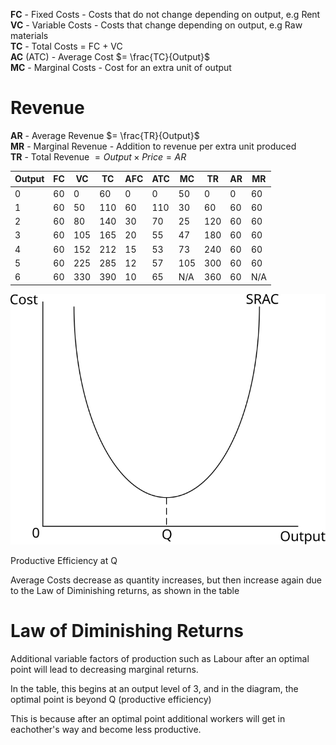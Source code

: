 **FC** - Fixed Costs - Costs that do not change depending on output, e.g Rent  
**VC** - Variable Costs - Costs that change depending on output, e.g Raw materials  
**TC** - Total Costs = FC + VC  
**AC** (ATC) - Average Cost $= \frac{TC}{Output}$  
**MC** - Marginal Costs - Cost for an extra unit of output

# Revenue #
**AR** - Average Revenue $= \frac{TR}{Output}$  
**MR** - Marginal Revenue - Addition to revenue per extra unit produced  
**TR** - Total Revenue $= Output \times Price = AR$

| Output | FC | VC | TC | AFC | ATC | MC | TR | AR | MR |
| ---    |--- |--- |--- | --- | --- |--- |--- |--- |--- |
| 0      | 60 | 0  | 60 | 0   | 0   | 50 | 0  | 0  | 60 |
| 1      | 60 | 50 | 110| 60  | 110 | 30 | 60 | 60 | 60 |
| 2      | 60 | 80 | 140| 30  | 70  | 25 | 120| 60 | 60 |
| 3      | 60 | 105| 165| 20  | 55  | 47 | 180| 60 | 60 |
| 4      | 60 | 152| 212| 15  | 53  | 73 | 240| 60 | 60 |
| 5      | 60 | 225| 285| 12  | 57  | 105| 300| 60 | 60 |
| 6      | 60 | 330| 390| 10  | 65  | N/A| 360| 60 | N/A|

![SRAC Curve](diagrams/srac_curve.svg#mono-black)

Productive Efficiency at Q

Average Costs decrease as quantity increases, but then increase again due to the Law of Diminishing returns, as shown in the table

# Law of Diminishing Returns #
Additional variable factors of production such as Labour after an optimal point will lead to decreasing marginal returns.

In the table, this begins at an output level of 3, and in the diagram, the optimal point is beyond Q (productive efficiency)

This is because after an optimal point additional workers will get in eachother's way and become less productive.